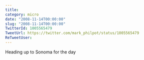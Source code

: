 ```yaml
---
title: 
category: micro
date: "2008-11-14T00:00:00"
slug: "2008-11-14T00:00:00"
TwitterId: 1005565479
TweetUrl: https://twitter.com/mark_philpot/status/1005565479
ReTweetUser: 
---
```


Heading up to Sonoma for the day